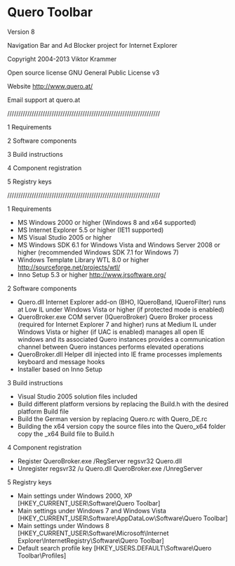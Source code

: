 # Quero Toolbar
Version 8

Navigation Bar and Ad Blocker project for Internet Explorer

Copyright 2004-2013 Viktor Krammer

Open source license
GNU General Public License v3

Website
http://www.quero.at/

Email
support at quero.at

/////////////////////////////////////////////////////////////////////

1 Requirements

2 Software components

3 Build instructions

4 Component registration

5 Registry keys

/////////////////////////////////////////////////////////////////////

1 Requirements

* MS Windows 2000 or higher (Windows 8 and x64 supported)
* MS Internet Explorer 5.5 or higher (IE11 supported)
* MS Visual Studio 2005 or higher
* MS Windows SDK 6.1 for Windows Vista and Windows Server 2008 or higher (recommended Windows SDK 7.1 for Windows 7)
* Windows Template Library WTL 8.0 or higher
  http://sourceforge.net/projects/wtl/
* Inno Setup 5.3 or higher
  http://www.jrsoftware.org/


2 Software components

* Quero.dll
  Internet Explorer add-on (BHO, IQueroBand, IQueroFilter)
  runs at Low IL under Windows Vista or higher
  (if protected mode is enabled)
* QueroBroker.exe
  COM server (IQueroBroker)
  Quero Broker process (required for Internet Explorer 7 and higher)
  runs at Medium IL under Windows Vista or higher (if UAC is enabled)
  manages all open IE windows and its associated Quero instances
  provides a communication channel between Quero instances
  performs elevated operations
* QueroBroker.dll
  Helper dll
  injected into IE frame processes
  implements keyboard and message hooks
* Installer
  based on Inno Setup


3 Build instructions

* Visual Studio 2005 solution files included
* Build different platform versions by replacing the Build.h
  with the desired platform Build file
* Build the German version by replacing
  Quero.rc with Quero_DE.rc
* Building the x64 version
  copy the source files into the Quero_x64 folder
  copy the _x64 Build file to Build.h


4 Component registration

* Register
  QueroBroker.exe /RegServer
  regsvr32 Quero.dll
* Unregister
  regsvr32 /u Quero.dll
  QueroBroker.exe /UnregServer


5 Registry keys

* Main settings under Windows 2000, XP
  [HKEY_CURRENT_USER\Software\Quero Toolbar]
* Main settings under Windows 7 and Windows Vista
  [HKEY_CURRENT_USER\Software\AppDataLow\Software\Quero Toolbar]
* Main settings under Windows 8
  [HKEY_CURRENT_USER\Software\Microsoft\Internet Explorer\InternetRegistry\Software\Quero Toolbar]
* Default search profile key
  [HKEY_USERS\.DEFAULT\Software\Quero Toolbar\Profiles]
